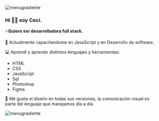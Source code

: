 
![menugradiente](https://user-images.githubusercontent.com/91616144/158722142-bda1de5d-9481-4d7c-838c-95e1d658e89c.png)
### Hi 👋🏼 soy Ceci.

⭐**Quiero ser desarrolladora full stack.**

🔹  Actualmente capacitandome en JavaScript y en Desarrollo de software.

💻  Aprendí y aprendo distintos lenguajes y herramientas:
- HTML
- CSS
- JavaScript
- Sql
- Photoshop
- Figma

🤍 Me gusta el diseño en todas sus versiones, la comunicación visual es parte del lenguaje que manejamos día a dia.


![menugradiente](https://user-images.githubusercontent.com/91616144/158722142-bda1de5d-9481-4d7c-838c-95e1d658e89c.png)


